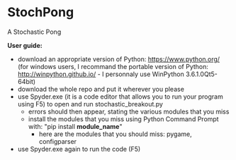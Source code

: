 # StochPong
A Stochastic Pong

**User guide:**
- download an appropriate version of Python: https://www.python.org/ (for windows users, I recommand the portable version of Python: http://winpython.github.io/ - I personnaly use WinPython 3.6.1.0Qt5-64bit)
- download the whole repo and put it wherever you please
- use Spyder.exe (it is a code editor that allows you to run your program using F5) to open and run stochastic_breakout.py
  - errors should then appear, stating the various modules that you miss
  - install the modules that you miss using Python Command Prompt with: "pip install **module_name**"
    - here are the modules that you should miss: pygame, configparser
- use Spyder.exe again to run the code (F5)
